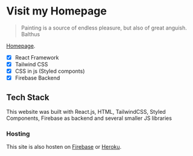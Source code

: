 # Visit my Homepage 
> Painting is a source of endless pleasure, but also of great anguish.
> Balthus

[Homepage](https://mludovici.github.io/).

- [X] React Framework
- [X] Tailwind CSS
- [X] CSS in js (Styled componts)
- [X] Firebase Backend

## Tech Stack
This website was built with React.js, HTML, TailwindCSS, Styled Components, Firebase as backend and several smaller JS libraries

### Hosting
This site is also hosten on [Firebase](https://homepage-e3c03.web.app/) or [Heroku](https://mlud-homepage.herokuapp.com/).
